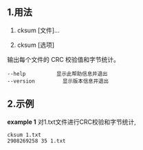 ## 1.用法

1. cksum [文件]...

2. cksum [选项]

输出每个文件的 CRC 校验值和字节统计。

    --help		    显示此帮助信息并退出
    --version		  显示版本信息并退出

## 2.示例

**example 1** 对1.txt文件进行CRC校验和字节统计,

    cksum 1.txt
    2908269258 35 1.txt
